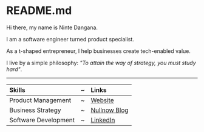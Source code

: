 # README.md

Hi there, my name is Ninte Dangana.  

I am a software engineer turned product specialist.

As a t-shaped entrepreneur, I help businesses create tech-enabled value.  

I live by a simple philosophy: _"To attain the way of strategy, you must study hard"_.

---

Skills | ~ | Links
:--- | --- | :---
Product Management | ~ | [Website](https://ninte.dev)
Business Strategy | ~ | [Nullnow Blog](https://blog.nullnow.com)
Software Development | ~ | [LinkedIn](https://linkedin.com/in/nullthefirst)
